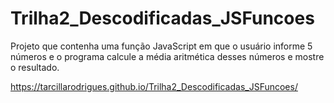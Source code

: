 # Trilha2_Descodificadas_JSFuncoes
Projeto que contenha uma função JavaScript em que o usuário informe 5 números e o programa calcule a média aritmética desses números e mostre o resultado.

https://tarcillarodrigues.github.io/Trilha2_Descodificadas_JSFuncoes/
